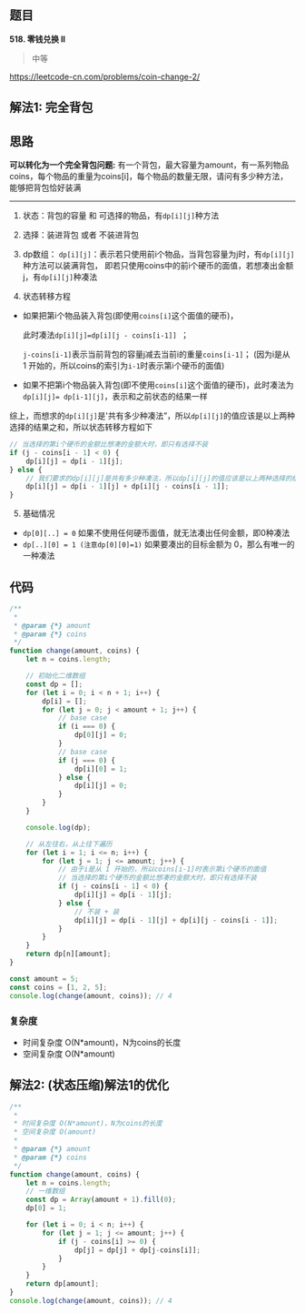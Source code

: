 ## 题目
**518. 零钱兑换 II**
>中等

https://leetcode-cn.com/problems/coin-change-2/

## 解法1: 完全背包
## 思路
**可以转化为一个完全背包问题:**
有一个背包，最大容量为amount，有一系列物品coins，每个物品的重量为coins[i]，每个物品的数量无限，请问有多少种方法，能够把背包恰好装满

---

1. 状态：背包的容量 和 可选择的物品，有`dp[i][j]`种方法
2. 选择：装进背包 或者 不装进背包
3. dp数组：
`dp[i][j]`：表示若只使用前i个物品，当背包容量为j时，有`dp[i][j]`种方法可以装满背包，
即若只使用coins中的前i个硬币的面值，若想凑出金额j，有`dp[i][j]`种凑法

4. 状态转移方程
* 如果把第i个物品装入背包(即使用`coins[i]`这个面值的硬币)，

  此时凑法`dp[i][j]=dp[i][j - coins[i-1]] `；

  `j-coins[i-1]`表示当前背包的容量j减去当前i的重量`coins[i-1]`；
  (因为i是从 1 开始的，所以coins的索引为`i-1`时表示第i个硬币的面值)

* 如果不把第i个物品装入背包(即不使用`coins[i]`这个面值的硬币)，此时凑法为`dp[i][j]= dp[i-1][j]`，表示和之前状态的结果一样

综上，而想求的`dp[i][j]`是'共有多少种凑法”，所以`dp[i][j]`的值应该是以上两种选择的结果之和，所以状态转移方程如下
```javascript
// 当选择的第i个硬币的金额比想凑的金额大时，即只有选择不装
if (j - coins[i - 1] < 0) {
    dp[i][j] = dp[i - 1][j];
} else {
    // 我们要求的dp[i][j]是共有多少种凑法，所以dp[i][j]的值应该是以上两种选择的结果之和，dp[i][j] = 不装 + 装
    dp[i][j] = dp[i - 1][j] + dp[i][j - coins[i - 1]];
}

```

5. 基础情况
* `dp[0][..] = 0` 如果不使用任何硬币面值，就无法凑出任何金额，即0种凑法
* `dp[..][0] = 1 (注意dp[0][0]=1)` 如果要凑出的目标金额为 0，那么有唯一的一种凑法

## 代码
```javascript
/**
 * 
 * @param {*} amount 
 * @param {*} coins 
 */
function change(amount, coins) {
    let n = coins.length;

    // 初始化二维数组
    const dp = [];
    for (let i = 0; i < n + 1; i++) {
        dp[i] = [];
        for (let j = 0; j < amount + 1; j++) {
            // base case
            if (i === 0) {
                dp[0][j] = 0;
            }
            // base case
            if (j === 0) {
                dp[i][0] = 1;
            } else {
                dp[i][j] = 0;
            }
        }
    }

    console.log(dp);

    // 从左往右，从上往下遍历
    for (let i = 1; i <= n; i++) {
        for (let j = 1; j <= amount; j++) {
            // 由于i是从 1 开始的，所以coins[i-1]时表示第i个硬币的面值
            // 当选择的第i个硬币的金额比想凑的金额大时，即只有选择不装
            if (j - coins[i - 1] < 0) {
                dp[i][j] = dp[i - 1][j];
            } else {
                // 不装 + 装
                dp[i][j] = dp[i - 1][j] + dp[i][j - coins[i - 1]];
            }
        }
    }
    return dp[n][amount];
}

const amount = 5;
const coins = [1, 2, 5];
console.log(change(amount, coins)); // 4
```
### 复杂度
 * 时间复杂度 O(N*amount)，N为coins的长度
 * 空间复杂度 O(N*amount)



## 解法2: (状态压缩)解法1的优化
```javascript
/**
 * 
 * 时间复杂度 O(N*amount)，N为coins的长度
 * 空间复杂度 O(amount)
 * 
 * @param {*} amount 
 * @param {*} coins 
 */
function change(amount, coins) {
    let n = coins.length;
    // 一维数组
    const dp = Array(amount + 1).fill(0);
    dp[0] = 1;

    for (let i = 0; i < n; i++) {
        for (let j = 1; j <= amount; j++) {
            if (j - coins[i] >= 0) {
                dp[j] = dp[j] + dp[j-coins[i]];
            }
        }
    }
    return dp[amount];
}
console.log(change(amount, coins)); // 4

```